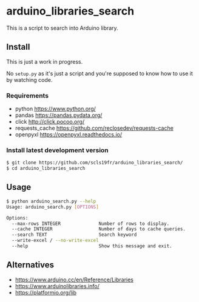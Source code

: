 # arduino_libraries_search

This is a script to search into Arduino library.

## Install

This is just a work in progress.

No `setup.py` as it's just a script and 
you're supposed to know how to use it by watching code.

### Requirements
- python https://www.python.org/
- pandas https://pandas.pydata.org/
- click http://click.pocoo.org/
- requests_cache https://github.com/reclosedev/requests-cache
- openpyxl https://openpyxl.readthedocs.io/

### Install latest development version
```bash
$ git clone https://github.com/scls19fr/arduino_libraries_search/
$ cd arduino_libraries_search
```

## Usage
```bash
$ python arduino_search.py --help
Usage: arduino_search.py [OPTIONS]

Options:
  --max-rows INTEGER              Number of rows to display.
  --cache INTEGER                 Number of days to cache queries.
  --search TEXT                   Search keyword
  --write-excel / --no-write-excel
  --help                          Show this message and exit.
```

## Alternatives
- https://www.arduino.cc/en/Reference/Libraries
- https://www.arduinolibraries.info/
- https://platformio.org/lib
